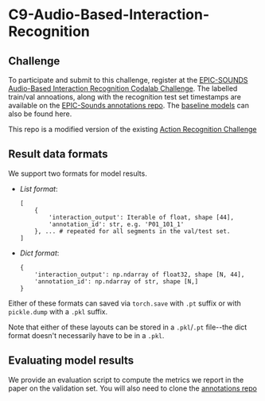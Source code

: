 # C9-Audio-Based-Interaction-Recognition

## Challenge
To participate and submit to this challenge, register at the [EPIC-SOUNDS Audio-Based Interaction Recognition Codalab Challenge](https://codalab.lisn.upsaclay.fr/competitions/9729).
The labelled train/val annoations, along with the recognition test set timestamps are available on the [EPIC-Sounds annotations repo](). The [baseline models]() can also be found here.

This repo is a modified version of the existing [Action Recognition Challenge](https://github.com/epic-kitchens/C1-Action-Recognition)

## Result data formats

We support two formats for model results.

- *List format*:
  ```
  [
      {
          'interaction_output': Iterable of float, shape [44],
          'annotation_id': str, e.g. 'P01_101_1'
      }, ... # repeated for all segments in the val/test set.
  ]
  ```
- *Dict format*:
  ```
  {
      'interaction_output': np.ndarray of float32, shape [N, 44],
      'annotation_id': np.ndarray of str, shape [N,]
  }
  ```

Either of these formats can saved via `torch.save` with `.pt` suffix or with
`pickle.dump` with a `.pkl` suffix.

Note that either of these layouts can be stored in a `.pkl`/`.pt` file--the dict
format doesn't necessarily have to be in a `.pkl`.


## Evaluating model results

We provide an evaluation script to compute the metrics we report in the paper on
the validation set. You will also need to clone the [annotations repo](https://github.com/epic-kitchens/epic-sounds-annotations)


